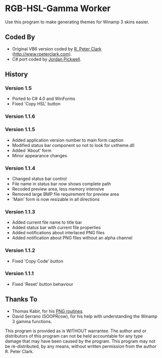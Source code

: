 RGB-HSL-Gamma Worker
====================

Use this program to make generating themes for Winamp 3 skins easier.

Coded By
--------
  * Original VB6 version coded by [R. Peter Clark](mailto:mail@rpeterclark.com) (http://www.rpeterclark.com).
  * C# port coded by [Jordan Pickwell](mailto:skoobiedu@gmail.com).

History
-------

### Version 1.5 ###
  * Ported to C# 4.0 and WinForms
  * Fixed 'Copy HSL' button

### Version 1.1.6 ###

### Version 1.1.5 ###
  * Added application version number to main form caption
  * Modified status bar component so not to look for uxtheme.dll
  * Added 'About' form
  * Minor appearance changes

### Version 1.1.4 ###
  * Changed status bar control
  * File name in status bar now shows complete path
  * Recoded preview area, less memory intensive
  * Removed large BMP file requirement for preview area
  * 'Main' form is now resizable in all directions

### Version 1.1.3 ###
  * Added current file name to title bar
  * Added status bar with current file properties
  * Added notifications about interlaced PNG files
  * Added notification about PNG files without an alpha channel

### Version 1.1.2 ###
  * Fixed 'Copy Code' button

### Version 1.1.1 ###
  * Fixed 'Reset' button behaviour

Thanks To
---------
  * Thomas Kabir, for his
    [PNG routines](http://www.Planet-Source-Code.com/vb/scripts/ShowCode.asp?txtCodeId=29135&lngWId=1).
  * David Serrano (SOOPRcow), for his help with understanding the Winamp 3
    gamma functions.

This program is provided as is WITHOUT warrantee. The author and or
distributors of this program can not be held accountable for any type damage
that may have been caused by the program. This program may not be
re-distributed, by any means, without written permission from the author R.
Peter Clark.